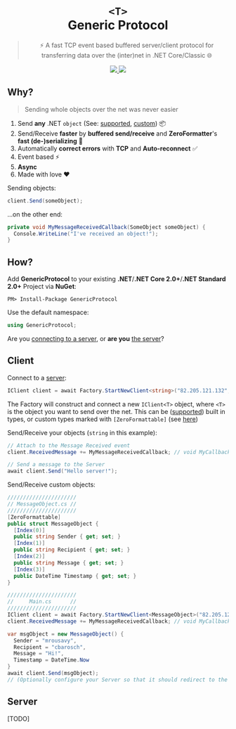 <p align="center">
  <h1 align="center">
    <code class="rich-diff-level-one">&lt;T&gt;</code>
    <br/>
    Generic Protocol
  </h1>

  <blockquote align="center">⚡️ A fast TCP event based buffered server/client protocol for transferring data over the (inter)net in .NET Core/Classic 🌐</blockquote>

  <p align="center">
    <a href="https://ci.appveyor.com/project/mrousavy/genericprotocol">
      <img src="https://ci.appveyor.com/api/projects/status/vlgt97f4bpgci6pj?svg=true">
    </a>
	<a href="https://www.nuget.org/packages/GenericProtocol"/>
		<img src="https://img.shields.io/nuget/v/GenericProtocol.svg">
	</a>
  </p>
<p/>

## Why?
> Sending whole objects over the net was never easier

1. Send **any** .NET `object` 
(See: [supported](https://github.com/neuecc/ZeroFormatter#built-in-support-types), [custom](https://github.com/neuecc/ZeroFormatter#quick-start)) :package:
2. Send/Receive **faster** by **buffered send/receive** and **ZeroFormatter**'s **fast (de-)serializing** :dash:
3. Automatically **correct errors** with **TCP** and **Auto-reconnect** :white_check_mark:
4. Event based :zap:
5. **Async**
6. Made with love :heart:

Sending objects:
```csharp
client.Send(someObject);
```

...on the other end:
```csharp
private void MyMessageReceivedCallback(SomeObject someObject) {
  Console.WriteLine("I've received an object!");
}
```

## How?
Add **GenericProtocol** to your existing **.NET**/**.NET Core 2.0+**/**.NET Standard 2.0+** Project via **NuGet**:
```
PM> Install-Package GenericProtocol
```

Use the default namespace:
```csharp
using GenericProtocol;
```

Are you [connecting to a server](#client), or **are you** [the server](#server)?


## Client
Connect to a [server](#server):
```csharp
IClient client = await Factory.StartNewClient<string>("82.205.121.132", 1024, true);
```
The Factory will construct and connect a new `IClient<T>` object, where `<T>` is the object
you want to send over the net. This can be ([supported](https://github.com/neuecc/ZeroFormatter#built-in-support-types))
built in types, or custom types marked with `[ZeroFormattable]` (see [here](https://github.com/neuecc/ZeroFormatter#quick-start))

Send/Receive your objects (`string` in this example):
```csharp
// Attach to the Message Received event
client.ReceivedMessage += MyMessageReceivedCallback; // void MyCallback(string)

// Send a message to the Server
await client.Send("Hello server!");
```

Send/Receive custom objects:
```csharp
//////////////////////
// MessageObject.cs //
//////////////////////
[ZeroFormattable]
public struct MessageObject {
  [Index(0)]
  public string Sender { get; set; }
  [Index(1)]
  public string Recipient { get; set; }
  [Index(2)]
  public string Message { get; set; }
  [Index(3)]
  public DateTime Timestamp { get; set; }
}

//////////////////////
//     Main.cs      //
//////////////////////
IClient client = await Factory.StartNewClient<MessageObject>("82.205.121.132", 1024);
client.ReceivedMessage += MyMessageReceivedCallback; // void MyCallback(MessageObject)

var msgObject = new MessageObject() {
  Sender = "mrousavy",
  Recipient = "cbarosch",
  Message = "Hi!",
  Timestamp = DateTime.Now
}
await client.Send(msgObject);
// (Optionally configure your Server so that it should redirect to the Recipient)
```

## Server
[TODO]
